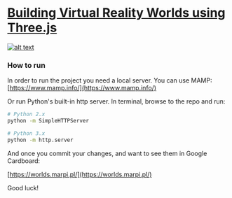 # [Building Virtual Reality Worlds using Three.js](http://grayarea.org/workshop/building-virtual-reality-worlds-using-threejs/)

[![alt text](http://grayarea.org/wp-content/uploads/2016/06/marpi2.jpg "Building Virtual Reality Worlds using Three.js")](https://worlds.marpi.pl/)

### How to run

In order to run the project you need a local server. You can use MAMP:
[https://www.mamp.info/](https://www.mamp.info/)

Or run Python's built-in http server.
In terminal, browse to the repo and run:

```sh
# Python 2.x
python -m SimpleHTTPServer
```

```sh
# Python 3.x
python -m http.server
```

And once you commit your changes, and want to see them in Google Cardboard:

[https://worlds.marpi.pl/](https://worlds.marpi.pl/)

Good luck!